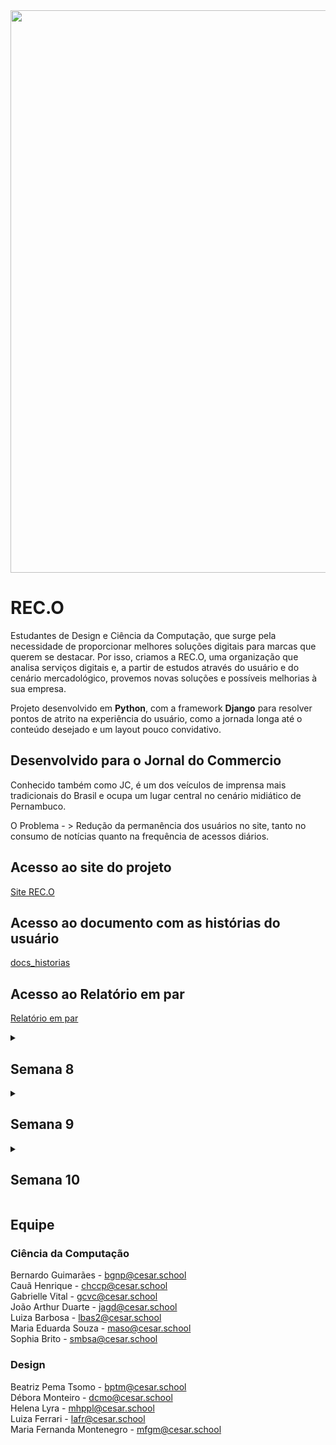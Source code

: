 <img  src="https://github.com/user-attachments/assets/fa630238-b742-4dc6-b764-6cab4d6ae9fa" width="900" height="900">

# REC.O
Estudantes de Design e Ciência da Computação, que surge pela necessidade de proporcionar melhores soluções digitais para marcas que querem se destacar. Por isso, criamos a  REC.O, uma organização que analisa serviços digitais e, a partir de estudos através do usuário e do cenário mercadológico, provemos novas soluções e possíveis melhorias à sua empresa.

Projeto desenvolvido em **Python**, com a framework **Django** para resolver pontos de atrito na experiência do usuário, como a jornada longa até o conteúdo desejado e um layout pouco convidativo.

## Desenvolvido para o Jornal do Commercio
Conhecido também como JC, é um dos veículos de imprensa mais tradicionais do Brasil e ocupa um lugar central no cenário midiático de Pernambuco.

O Problema - > Redução da permanência dos usuários no site, tanto no consumo de notícias quanto na frequência de acessos diários.


## Acesso ao site do projeto
 [Site REC.O](https://sites.google.com/d/1H1WAQs5YY0CATvldSltNKSlR4M0-yEW2/p/19KdY7mc0QfeCC3Vyn48laGZW0uUeZV2J/edit)

## Acesso ao documento com as histórias do usuário
 [docs_historias](https://docs.google.com/document/d/1UjFnvbQb0mYV3OMqcwVpC0ICa4wXUk3drYJq9SrPcvE/edit?usp=sharing)

## Acesso ao Relatório em par
[Relatório em par](https://docs.google.com/document/d/1pkSo2CxC9ket5Wc5D7Jd4AgyTc_JQGDuPIUWokfuXmE/edit?usp=sharing)
 
<details>
  
<summary><h2><strong>Semana 8</strong></h2></summary>

## Readme do projeto
[Readme](https://github.com/EduardaSouzaOL/Projetos2_JC_REC.O)
## Histórias do usuário
[Historias do usuario](https://docs.google.com/document/d/1qoVBzpO4SknCVWL4Cpy6rXrgY6Yv4HgvyF5dHU6W7Mc/edit?tab=t.0)
## Primeira parte do models.py - JC
[models.py](https://docs.google.com/document/d/1eSmwrPEf1FKEVPd2q_7RvG8ga6rGxcNnMXziCqjlOXk/edit?usp=sharing)


</details>

<details>
  
<summary><h2><strong>Semana 9</strong></h2></summary>

## Readme do projeto
[Readme](https://github.com/EduardaSouzaOL/Projetos2_JC_REC.O)
## Histórias do usuário
[Historias do usuario](https://docs.google.com/document/d/1qoVBzpO4SknCVWL4Cpy6rXrgY6Yv4HgvyF5dHU6W7Mc/edit?tab=t.0)
## Ultima versão de modelo de dados - JC
[models.py](https://docs.google.com/document/d/1eSmwrPEf1FKEVPd2q_7RvG8ga6rGxcNnMXziCqjlOXk/edit?usp=sharing)
## Acesso a admin
<img  src="https://github.com/user-attachments/assets/b76f2410-fb73-4c55-a957-e9f657a4c4b7" width="800" height="800">


</details>

</details>

<details>
  
<summary><h2><strong>Semana 10</strong></h2></summary>

## Readme do projeto
[Readme](https://github.com/EduardaSouzaOL/Projetos2_JC_REC.O)
## Relatório em par
[Relatório em par](https://docs.google.com/document/d/1pkSo2CxC9ket5Wc5D7Jd4AgyTc_JQGDuPIUWokfuXmE/edit?usp=sharing)
## Github/Bug tracker 
<img  src="https://github.com/user-attachments/assets/5acb7130-898b-40ae-862a-56fa4c8dde4a" width="800" height="800">

</details>



## Equipe
### Ciência da Computação
Bernardo Guimarães - bgnp@cesar.school <br>
Cauã Henrique - chccp@cesar.school <br>
Gabrielle Vital - gcvc@cesar.school <br>
João Arthur Duarte - jagd@cesar.school <br>
Luiza Barbosa - lbas2@cesar.school <br>
Maria Eduarda Souza - maso@cesar.school <br>
Sophia Brito - smbsa@cesar.school <br>

### Design
Beatriz Pema Tsomo - bptm@cesar.school <br>
Débora Monteiro - dcmo@cesar.school <br>
Helena Lyra - mhppl@cesar.school <br>
Luiza Ferrari - lafr@cesar.school <br>
Maria Fernanda Montenegro - mfgm@cesar.school <br>

